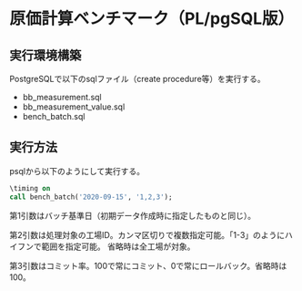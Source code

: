 # 原価計算ベンチマーク（PL/pgSQL版）

## 実行環境構築

PostgreSQLで以下のsqlファイル（create procedure等）を実行する。

- bb_measurement.sql
- bb_measurement_value.sql
- bench_batch.sql



## 実行方法

psqlから以下のようにして実行する。

```sql
\timing on
call bench_batch('2020-09-15', '1,2,3');
```

第1引数はバッチ基準日（初期データ作成時に指定したものと同じ）。

第2引数は処理対象の工場ID。カンマ区切りで複数指定可能。「1-3」のようにハイフンで範囲を指定可能。
省略時は全工場が対象。

第3引数はコミット率。100で常にコミット、0で常にロールバック。省略時は100。

